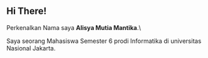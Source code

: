 ## Hi There!

Perkenalkan Nama saya **Alisya Mutia Mantika**.\

Saya seorang Mahasiswa Semester 6 prodi Informatika di universitas Nasional Jakarta.
